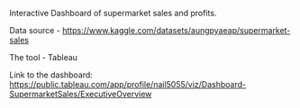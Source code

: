 Interactive Dashboard of supermarket sales and profits.

Data source - https://www.kaggle.com/datasets/aungpyaeap/supermarket-sales

The tool - Tableau

Link to the dashboard: https://public.tableau.com/app/profile/nail5055/viz/Dashboard-SupermarketSales/ExecutiveOverview
